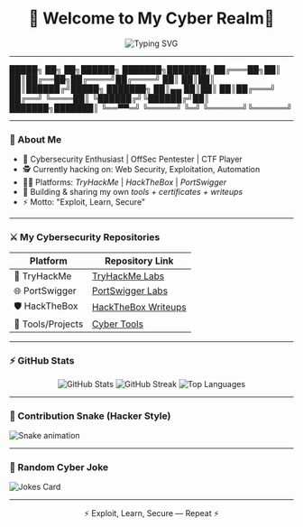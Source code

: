 <h1 align="center">👾 Welcome to My Cyber Realm👾</h1>

<p align="center">
  <img src="https://readme-typing-svg.herokuapp.com?color=00FF00&size=25&center=true&vCenter=true&width=600&lines=Hello+World!;Welcome+to+my+GitHub;Cyber+Security+Enthusiast;Offensive+Security+Pentester+%7C+Red+Teaming;Cloud+Intrusion+%7C+Pentesting;Building+Cyber+Tools;Breaking+%26+Fixing+Things" alt="Typing SVG" />
</p>

---

█████╗ ██╗   ██╗██████╗ ███████╗███████╗ ██╔═══██╗██║   ██║██╔══██╗██╔════╝██╔════╝ ██║   ██║██║   ██║██████╔╝█████╗  ███████╗ ██║▄▄ ██║██║   ██║██╔═══╝ ██╔══╝  ╚════██║ ╚██████╔╝╚██████╔╝██║     ███████╗███████║ ╚══▀▀═╝  ╚═════╝ ╚═╝     ╚══════╝╚══════╝

---

### 🏴 About Me
- 🔐 Cybersecurity Enthusiast | OffSec Pentester | CTF Player
- 🕵️ Currently hacking on: Web Security, Exploitation, Automation  
- 🧑‍💻 Platforms: *TryHackMe* | *HackTheBox* | *PortSwigger*  
- 🚀 Building & sharing my own *tools + certificates + writeups*  
- ⚡ Motto: "Exploit, Learn, Secure"  

---

### ⚔️ My Cybersecurity Repositories
| Platform       | Repository Link |
|----------------|-----------------|
| 🧩 TryHackMe      | [TryHackMe Labs](https://github.com/VoidQuantaX/TryHackMe-Labs) |
| 🌐 PortSwigger    | [PortSwigger Labs](https://github.com/VoidQuantaX/PortSwiggerLabs) |
| 🛡️ HackTheBox     | [HackTheBox Writeups](https://github.com/VoidQuantaX/HTB-Labs) |
| 🧰 Tools/Projects | [Cyber Tools](https://github.com/VoidQuantaX/Projects) |

---

### ⚡ GitHub Stats
<p align="center">
  <img src="https://github-readme-stats.vercel.app/api?username=VoidQuantaX&show_icons=true&theme=radical" alt="GitHub Stats" />
  <img src="https://github-readme-streak-stats.herokuapp.com/?user=VoidQuantaX&theme=dark" alt="GitHub Streak" />
  <img src="https://github-readme-stats.vercel.app/api/top-langs/?username=VoidQuantaX&layout=compact&theme=dark" alt="Top Languages" />
</p>

---

### 🐍 Contribution Snake (Hacker Style)
![Snake animation](https://github.com/VoidQuantaX/VoidQuantaX/blob/output/github-contribution-grid-snake.svg)

---

### 🎯 Random Cyber Joke
![Jokes Card](https://readme-jokes.vercel.app/api?theme=dark)

---

<p align="center">
   ⚡ Exploit, Learn, Secure — Repeat ⚡
</p>
